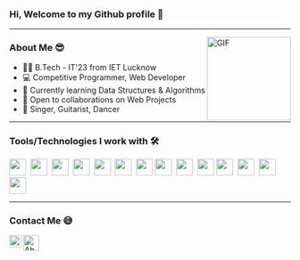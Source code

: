 ### Hi, Welcome to my Github profile 👋
<hr>
<img align="right" height="150" alt="GIF" src="https://media.giphy.com/media/RbDKaczqWovIugyJmW/giphy.gif" />

### About Me 😎
- 👨‍🎓 B.Tech - IT'23 from IET Lucknow
- :computer: Competitive Programmer, Web Developer<br>
- 🤔 Currently learning Data Structures & Algorithms<br>
- 👯 Open to collaborations on Web Projects<br>
- 🎤 Singer, Guitarist, Dancer
<hr>

### Tools/Technologies I work with 🛠️
 <span><img src="https://cdn.jsdelivr.net/gh/devicons/devicon@latest/icons/html5/html5-plain.svg" width="30px"></span>&nbsp;
 <span><img src="https://cdn.jsdelivr.net/gh/devicons/devicon@latest/icons/css3/css3-plain.svg" width="30px"></span>&nbsp;
 <span><img src="https://cdn.jsdelivr.net/gh/devicons/devicon@latest/icons/javascript/javascript-original.svg" width="30px"></span>&nbsp;
 <span><img src="https://cdn.jsdelivr.net/gh/devicons/devicon@latest/icons/git/git-original.svg" width="30px"></span>&nbsp;
 <span><img src="https://cdn.jsdelivr.net/gh/devicons/devicon@latest/icons/github/github-original.svg" width="30px"></span>&nbsp;
 <span><img src="https://cdn.jsdelivr.net/gh/devicons/devicon@latest/icons/vscode/vscode-original.svg" width="30px"></span>&nbsp;
 <span><img src="https://cdn.jsdelivr.net/gh/devicons/devicon@latest/icons/npm/npm-original-wordmark.svg" width="30px"></span>
 <span><img src="https://cdn.jsdelivr.net/gh/devicons/devicon@latest/icons/nodejs/nodejs-plain.svg" width="30px"></span>&nbsp;
 <span><img src="https://cdn.jsdelivr.net/gh/devicons/devicon@latest/icons/express/express-original.svg" width="30px"></span>&nbsp;
 <span><img src="https://cdn.jsdelivr.net/gh/devicons/devicon@latest/icons/mongodb/mongodb-original.svg" width="30px"></span>
 <span><img src="https://cdn.jsdelivr.net/gh/devicons/devicon@latest/icons/cplusplus/cplusplus-plain.svg" width="30px"></span>&nbsp;
 <span><img src="https://cdn.jsdelivr.net/gh/devicons/devicon@latest/icons/bootstrap/bootstrap-plain.svg" width="30px"></span>&nbsp;
 <span><img src="https://cdn.jsdelivr.net/gh/devicons/devicon@latest/icons/react/react-original.svg" width="30px"></span>&nbsp;
 <span><img src="https://cdn.jsdelivr.net/gh/devicons/devicon@latest/icons/redux/redux-original.svg" width="30px"></span>
<hr>

### Contact Me 😅
<a href="https://www.linkedin.com/in/abhijeet-shankar-mishra-9022781ab/">
  <img align="left" alt="Abhijeet's LinkdeIN" width="22px" src="https://raw.githubusercontent.com/peterthehan/peterthehan/master/assets/linkedin.svg?raw=true"/>
</a>
<a href="https://www.instagram.com/abhijeet_shankar_mishra/">
  <img align="left" alt="Abhijeet's Instagram" width="28px" src="https://img.icons8.com/color/344/instagram-new--v1.png">
</a>
